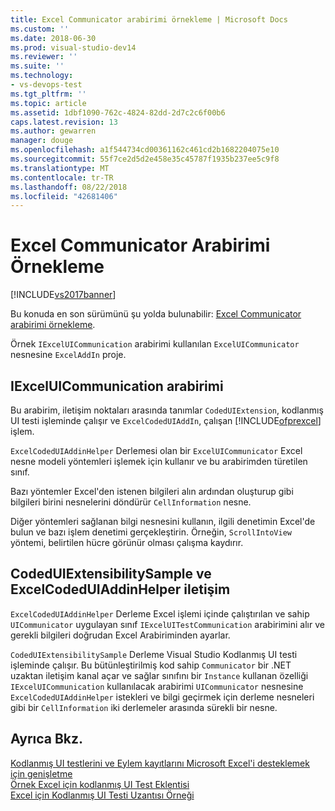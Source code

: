 ```yaml
---
title: Excel Communicator arabirimi örnekleme | Microsoft Docs
ms.custom: ''
ms.date: 2018-06-30
ms.prod: visual-studio-dev14
ms.reviewer: ''
ms.suite: ''
ms.technology:
- vs-devops-test
ms.tgt_pltfrm: ''
ms.topic: article
ms.assetid: 1dbf1090-762c-4824-82dd-2d7c2c6f00b6
caps.latest.revision: 13
ms.author: gewarren
manager: douge
ms.openlocfilehash: a1f544734cd00361162c461cd2b1682204075e10
ms.sourcegitcommit: 55f7ce2d5d2e458e35c45787f1935b237ee5c9f8
ms.translationtype: MT
ms.contentlocale: tr-TR
ms.lasthandoff: 08/22/2018
ms.locfileid: "42681406"
---
```

# <a name="sample-excel-communicator-interface"></a>Excel Communicator Arabirimi Örnekleme
[!INCLUDE[vs2017banner](../includes/vs2017banner.md)]

Bu konuda en son sürümünü şu yolda bulunabilir: [Excel Communicator arabirimi örnekleme](https://docs.microsoft.com/visualstudio/test/sample-excel-communicator-interface).  
  
Örnek `IExcelUICommunication` arabirimi kullanılan `ExcelUICommunicator` nesnesine `ExcelAddIn` proje.  
  
## <a name="iexceluicommunication-interface"></a>IExcelUICommunication arabirimi  
 Bu arabirim, iletişim noktaları arasında tanımlar `CodedUIExtension`, kodlanmış UI testi işleminde çalışır ve `ExcelCodedUIAddIn`, çalışan [!INCLUDE[ofprexcel](../includes/ofprexcel-md.md)] işlem.  
  
 `ExcelCodedUIAddinHelper` Derlemesi olan bir `ExcelUICommunicator` Excel nesne modeli yöntemleri işlemek için kullanır ve bu arabirimden türetilen sınıf.  
  
 Bazı yöntemler Excel'den istenen bilgileri alın ardından oluşturup gibi bilgileri birini nesnelerini döndürür `CellInformation` nesne.  
  
 Diğer yöntemleri sağlanan bilgi nesnesini kullanın, ilgili denetimin Excel'de bulun ve bazı işlem denetimi gerçekleştirin. Örneğin, `ScrollIntoView` yöntemi, belirtilen hücre görünür olması çalışma kaydırır.  
  
## <a name="codeduiextensibilitysample-and-excelcodeduiaddinhelper-communication"></a>CodedUIExtensibilitySample ve ExcelCodedUIAddinHelper iletişim  
 `ExcelCodedUIAddinHelper` Derleme Excel işlemi içinde çalıştırılan ve sahip `UICommunicator` uygulayan sınıf `IExcelUITestCommunication` arabirimini alır ve gerekli bilgileri doğrudan Excel Arabiriminden ayarlar.  
  
 `CodedUIExtensibilitySample` Derleme Visual Studio Kodlanmış UI testi işleminde çalışır. Bu bütünleştirilmiş kod sahip `Communicator` bir .NET uzaktan iletişim kanal açar ve sağlar sınıfını bir `Instance` kullanan özelliği `IExcelUICommunication` kullanılacak arabirimi `UICommunicator` nesnesine `ExcelCodedUIAddinHelper` istekleri ve bilgi geçirmek için derleme nesneleri gibi bir `CellInformation` iki derlemeler arasında sürekli bir nesne.  
  
## <a name="see-also"></a>Ayrıca Bkz.  
 [Kodlanmış UI testlerini ve Eylem kayıtlarını Microsoft Excel'i desteklemek için genişletme](../test/extending-coded-ui-tests-and-action-recordings-to-support-microsoft-excel.md)   
 [Örnek Excel için kodlanmış UI Test Eklentisi](../test/sample-excel-add-in-for-coded-ui-testing.md)   
 [Excel için Kodlanmış UI Testi Uzantısı Örneği](../test/sample-coded-ui-test-extension-for-excel.md)



